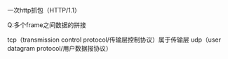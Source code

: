 一次http抓包（HTTP/1.1）





Q:多个frame之间数据的拼接

tcp（transmission control protocol/传输层控制协议）属于传输层
udp（user datagram protocol/用户数据报协议）